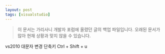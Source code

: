 ```yaml
---
layout: post
tags: [visualstudio]
---
```


> 이 문서는 가리사니 개발자 포럼에 올렸던 글의 백업 파일입니다.
오래된 문서가 많아 현재 상황과 맞지 않을 수 있습니다.


vs2010 대문자 변경 단축키
Ctrl + Shift + u